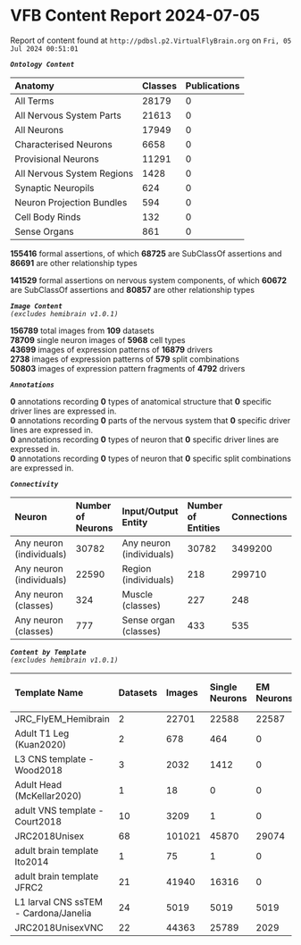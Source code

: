 
VFB Content Report 2024-07-05
=============================


Report of content found at ``http://pdbsl.p2.VirtualFlyBrain.org`` on ``Fri, 05 Jul 2024 00:51:01``  
  
***``Ontology Content``***  

|Anatomy|Classes|Publications|
| :--- | :--- | :--- |
|All Terms|28179|0|
|All Nervous System Parts|21613|0|
|All Neurons|17949|0|
|Characterised Neurons|6658|0|
|Provisional Neurons|11291|0|
|All Nervous System Regions|1428|0|
|Synaptic Neuropils|624|0|
|Neuron Projection Bundles|594|0|
|Cell Body Rinds|132|0|
|Sense Organs|861|0|
  
  
**155416** formal assertions, of which **68725** are SubClassOf assertions and **86691** are other relationship types  
  
**141529** formal assertions on nervous system components, of which **60672** are SubClassOf assertions and **80857** are other relationship types  
  
***``Image Content``***  
*``(excludes hemibrain v1.0.1)``*  
  
**156789** total images from **109** datasets  
**78709** single neuron images of **5968** cell types  
**43699** images of expression patterns of **16879** drivers  
**2738** images of expression patterns of **579** split combinations  
**50803** images of expression pattern fragments of **4792** drivers  
  
***``Annotations``***  
  
**0** annotations recording **0** types of anatomical structure that **0** specific driver lines are expressed in.  
**0** annotations recording **0** parts of the nervous system that **0** specific driver lines are expressed in.  
**0** annotations recording **0** types of neuron that **0** specific driver lines are expressed in.  
**0** annotations recording **0** types of neuron that **0** specific split combinations are expressed in.  
  
***``Connectivity``***  

|Neuron|Number of Neurons|Input/Output Entity|Number of Entities|Connections|
| :--- | :--- | :--- | :--- | :--- |
|Any neuron (individuals)|30782|Any neuron (individuals)|30782|3499200|
|Any neuron (individuals)|22590|Region (individuals)|218|299710|
|Any neuron (classes)|324|Muscle (classes)|227|248|
|Any neuron (classes)|777|Sense organ (classes)|433|535|
  
  
  
***``Content by Template``***  
*``(excludes hemibrain v1.0.1)``*  

|Template Name|Datasets|Images|Single Neurons|EM Neurons|Full Expression Patterns|Split Expression Patterns|Partial Expression Patterns|Painted domains|
| :--- | :--- | :--- | :--- | :--- | :--- | :--- | :--- | :--- |
|JRC_FlyEM_Hemibrain|2|22701|22588|22587|0|0|0|114|
|Adult T1 Leg (Kuan2020)|2|678|464|0|0|0|0|4|
|L3 CNS template - Wood2018|3|2032|1412|0|0|0|1773|255|
|Adult Head (McKellar2020)|1|18|0|0|0|0|0|0|
|adult VNS template - Court2018|10|3209|1|0|3185|486|0|22|
|JRC2018Unisex|68|101021|45870|29074|32160|1633|38796|46|
|adult brain template Ito2014|1|75|1|0|0|0|0|75|
|adult brain template JFRC2|21|41940|16316|0|25272|600|16127|58|
|L1 larval CNS ssTEM - Cardona/Janelia|24|5019|5019|5019|0|0|0|0|
|JRC2018UnisexVNC|22|44363|25789|2029|8314|625|10240|23780|
  
